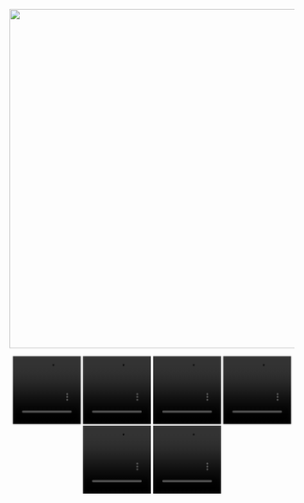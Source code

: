 <p align="center">
  <img src="assets/MakarAnim.gif" width="600"/>
</p>

<p align="center">
  <video width="120" height="120" autoplay loop muted playsinline>
    <source src="assets/example1.gif.mp4" type="video/mp4">
  </video>

  <video width="120" height="120" autoplay loop muted playsinline>
    <source src="assets/example2.gif.mp4" type="video/mp4">
  </video>

  <video width="120" height="120" autoplay loop muted playsinline>
    <source src="assets/example3.gif.mp4" type="video/mp4">
  </video>

  <video width="120" height="120" autoplay loop muted playsinline>
    <source src="assets/example4.gif.mp4" type="video/mp4">
  </video>

  <video width="120" height="120" autoplay loop muted playsinline>
    <source src="assets/example5.gif.mp4" type="video/mp4">
  </video>

  <video width="120" height="120" autoplay loop muted playsinline>
    <source src="assets/example6.gif.mp4" type="video/mp4">
  </video>
</p>


